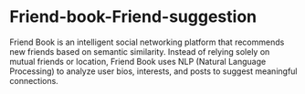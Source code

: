 # Friend-book-Friend-suggestion
Friend Book is an intelligent social networking platform that recommends new friends based on semantic similarity. Instead of relying solely on mutual friends or location, Friend Book uses NLP (Natural Language Processing) to analyze user bios, interests, and posts to suggest meaningful connections.
